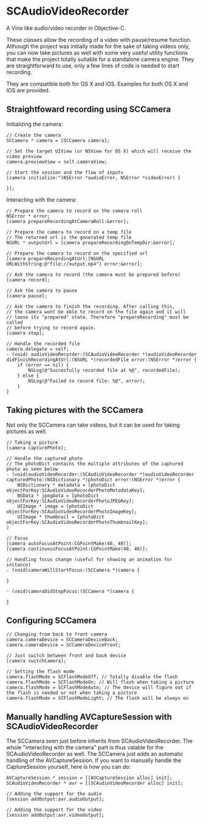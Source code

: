 SCAudioVideoRecorder
===============

A Vine like audio/video recorder in Objective-C.

These classes allow the recording of a video with pause/resume function. Although the project was initially made
for the sake of taking videos only, you can now take pictures as well with some very useful utility functions
that make the project totally suitable for a standalone camera engine.
They are straightforward to use, only a few lines of code is needed to start recording.

They are compatible both for OS X and iOS.
Examples for both OS X and IOS are provided.


Straightfoward recording using SCCamera
---------------------------------------

Initializing the camera:

	// Create the camera
	SCCamera * camera = [SCCamera camera];

	// Set the target UIView (or NSView for OS X) which will receive the video preview
	camera.previewView = self.cameraView;

	// Start the session and the flow of inputs
	[camera initialize:^(NSError *audioError, NSError *videoError) {

	}];

Interacting with the camera:

	// Prepare the camera to record on the camera roll
	NSError * error;
	[camera prepareRecordingAtCameraRoll:&error];

	// Prepare the camera to record on a temp file
	// The returned url is the generated temp file
	NSURL * outputUrl = [camera prepareRecordingOnTempDir:&error];

	// Prepare the camera to record on the specified url
	[camera prepareRecordingAtUrl:[NSURL URLWithString:@"file://output.mp4"] error:&error];

	// Ask the camera to record (the camera must be prepared before)
	[camera record];

	// Ask the camera to pause
	[camera pause];

	// Ask the camera to finish the recording. After calling this,
	// the camera wont be able to record on the file again and it will
	// loose its "prepared" state. Therefore "prepareRecording" must be called
	// before trying to record again.
	[camera stop];

	// Handle the recorded file
	camera.delegate = self;
	- (void) audioVideoRecorder:(SCAudioVideoRecorder *)audioVideoRecorder didFinishRecordingAtUrl:(NSURL *)recordedFile error:(NSError *)error {
		if (error == nil) {
			NSLog(@"Succesfully recorded file at %@", recordedFile);
		} else {
			NSLog(@"Failed to record file: %@", error);
		}
	}


Taking pictures with the SCCamera
------------------------------------------------------------

Not only the SCCamera can take videos, but it can be used for taking pictures as well. 

	// Taking a picture
	[camera capturePhoto];

	// Handle the captured photo
	// The photoDict contains the multiple attributes of the captured photo as seen below
	- (void)audioVideoRecorder:(SCAudioVideoRecorder *)audioVideoRecorder capturedPhoto:(NSDictionary *)photoDict error:(NSError *)error {
		NSDictionary * metadata = [photoDict objectForKey:SCAudioVideoRecorderPhotoMetadataKey];
		NSData * jpegData = [photoDict objectForKey:SCAudioVideoRecorderPhotoJPEGKey];
		UIImage * image = [photoDict objectForKey:SCAudioVideoRecorderPhotoImageKey];
		UIImage * thumbnail = [photoDict objectForKey:SCAudioVideoRecorderPhotoThumbnailKey];
	)

	// Focus
	[camera autoFocusAtPoint:CGPointMake(40, 40)];
	[camera continuousFocusAtPoint:CGPointMake(40, 40)];

	// Handling focus change (useful for showing an animation for instance)
	- (void)cameraWillStartFocus:(SCCamera *)camera {
		
	}

	- (void)cameraDidStopFocus:(SCCamera *)camera {
	
	}


Configuring SCCamera
------------------------------------------------------------


	// Changing from back to front camera
	camera.cameraDevice = SCCameraDeviceBack;
	camera.cameraDevice = SCCameraDeviceFront;

	// Just switch between front and back device
	[camera switchCamera];

	// Setting the flash mode
	camera.flashMode = SCFlashModeOff; // Totally disable the flash
	camera.flashMode = SCFlashModeOn; // Will flash when taking a picture
	camera.flashMode = SCFlashModeAuto; // The device will figure out if the flash is needed or not when taking a picture
	camera.flashMode = SCFlashModeLight; // The flash will be always on


Manually handling AVCaptureSession with SCAudioVideoRecorder
------------------------------------------------------------

The SCCamera seen just before inherits from SCAudioVideoRecorder. The whole "interacting with the camera" part is thus valable for the SCAudioVideoRecorder as well. The SCCamera just adds an automatic handling of the AVCaptureSession. If you want to manually handle the CaptureSession yourself, here is how you can do:


	AVCaptureSession * session = [[AVCaptureSession alloc] init];
	SCAudioVideoRecorder * avr = [[SCAudioVideoRecorder alloc] init];
	
	// Adding the support for the audio
	[session addOutput:avr.audioOutput];

	// Adding the support for the video
	[session addOutput:avr.videoOutput];
